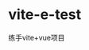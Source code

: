 <!-- 
  自己练手的项目
  1.
  2.上传：断点续传
  2.openlayers
  3.node
  4.echars
  5.灵活权限配置
 -->
# vite-e-test
练手vite+vue项目
